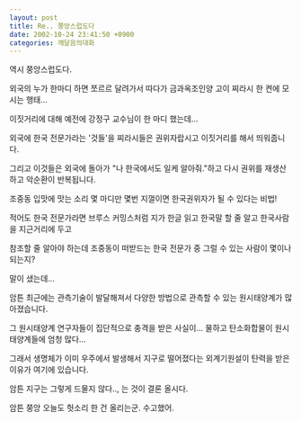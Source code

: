 ```yaml
---
layout: post
title: Re.. 쭝앙스럽도다
date: 2002-10-24 23:41:50 +0900
categories: 깨달음의대화
---
```

역시 쭝앙스럽도다.
  
외국의 누가 한마디 하면 쪼르르 달려가서 따다가 금과옥조인양 고이 찌라시 한 켠에 모시는 행태...
  

  
이짓거리에 대해 예전에 강정구 교수님이 한 마디 했는데...
  
외국에 한국 전문가라는 '것들'을 찌라시들은 권위자랍시고 이짓거리를 해서 띄워줍니다.
  
그리고 이것들은 외국에 돌아가 "나 한국에서도 일케 알아줘."하고 다시 권위를 재생산하고 악순환이 반복됩니다.
  
조중동 입맛에 맛는 소리 몇 마디만 몇번 지껄이면 한국권위자가 될 수 있다는 비법!
  
적어도 한국 전문가라면 브루스 커밍스처럼 지가 한글 읽고 한국말 할 줄 알고 한국사람을 지근거리에 두고
  
참조할 줄 알아야 하는데 조중동이 떠받드는 한국 전문가 중 그럴 수 있는 사람이 몇이나 되는지?
  

  
말이 샜는데...
  
암튼 최근에는 관측기술이 발달해져서 다양한 방법으로 관측할 수 있는 원시태양계가 많아졌습니다.
  
그 원시태양계 연구자들이 집단적으로 충격을 받은 사실이... 물하고 탄소화합물이 원시태양계들에 엄청 많다...
  
그래서 생명체가 이미 우주에서 발생해서 지구로 떨어졌다는 외계기원설이 탄력을 받은 이유가 여기에 있습니다.
  
암튼 지구는 그렇게 드물지 않다.., 는 것이 결론 올시다.
  

  
암튼 쭝앙 오늘도 헛소리 한 건 올리는군. 수고했어.